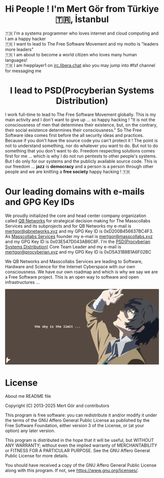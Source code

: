 <h1 align=center>Hi People ! I'm Mert Gör from Türkiye 🇹🇷, İstanbul</h1>
🇹🇷 I'm a systems programmer who loves internet and cloud computing and I am a happy hacker <br>🇹🇷 I want to lead to The Free Software Movement and my motto is "leaders more leaders" <br>🇹🇷 I am about to become a world citizen who loves many human languages! <br>🇹🇷 I am hwpplayer1 on <a href="https://web.libera.chat/" target="_blank">irc.libera.chat</a> also you may jump into #fsf channel for messaging me</p>
<h1 align=center>I lead to PSD(Procyberian Systems Distribution)</h1>
<p>I work full-time to lead to The Free Software Movement globally. This is my main activity and I don't want to give up ... so happy hacking ! "It is not the consciousness of men that determines their existence, but, on the contrary, their social existence determines their consciousness." So The Free Software idea comes first before the all security ideas and practices. Because if you don't have the source code you can't protect it ! The point is not to understand something, nor do whatever you want to do. But not to do something that you don't want to do. Freedom respecting solutions comes first for me ... which is why I do not run pentests to other people's systems. But I do only for our systems and the publicly available source code. This is our freedom ... <b>jazz</b> is <b>democracy</b> and a person is a person through other people and we are knitting a <b>free society</b> happy hacking ! 🇹🇷
</p>
<h1>Our leading domains with e-mails and GPG Key IDs</h1>
<p>We proudly initialized the core and head center company organization called <a href="https://www.github.com/qbnetworks" target="_blank">QB Networks</a> for strategical decision making for The Masscollabs Services and its subprojects and for QB Networks my e-mail is <a href="mailto:mertgor@qbnetworks.xyz">mertgor@qbnetworks.xyz</a> and my GPG Key ID is 0xD200B456637BC4F3. As <a href="https://www.github.com/masscollabs" target="_blank">Masscollabs Services</a> founder my e-mail is <a href="mailto:mertgor@masscollabs.xyz">mertgor@masscollabs.xyz</a> and my GPG Key ID is 0x03E547D043AB6C8F. I'm the <a href="https://www.github.com/procyberian" target="_blank">PSD(Procyberian Systems Distribution)</a> Core Team Leader and my e-mail is <a href="mailto:mertgor@procyberian.xyz">mertgor@procyberian.xyz</a> and my GPG Key ID is 0xD5A31B8B1A6F02BC

<p>We QB Networks and Masscollabs Services are leading to Software, Hardware and Science for the Internet Cyberspace with our own consciousness. We have our own roadmap and which is why we say we are a Free Software project. This is an open way to software and open infrastructures ...</p>

![The way to go](sky.png)

# License

About me README file

Copyright (C) 2013-2025 Mert Gör and contributors

This program is free software: you can redistribute it and/or modify
it under the terms of the GNU Affero General Public License as published
by the Free Software Foundation, either version 3 of the License, or
(at your option) any later version.

This program is distributed in the hope that it will be useful,
but WITHOUT ANY WARRANTY; without even the implied warranty of
MERCHANTABILITY or FITNESS FOR A PARTICULAR PURPOSE.  See the
GNU Affero General Public License for more details.

You should have received a copy of the GNU Affero General Public License
along with this program.  If not, see <https://www.gnu.org/licenses/>.



